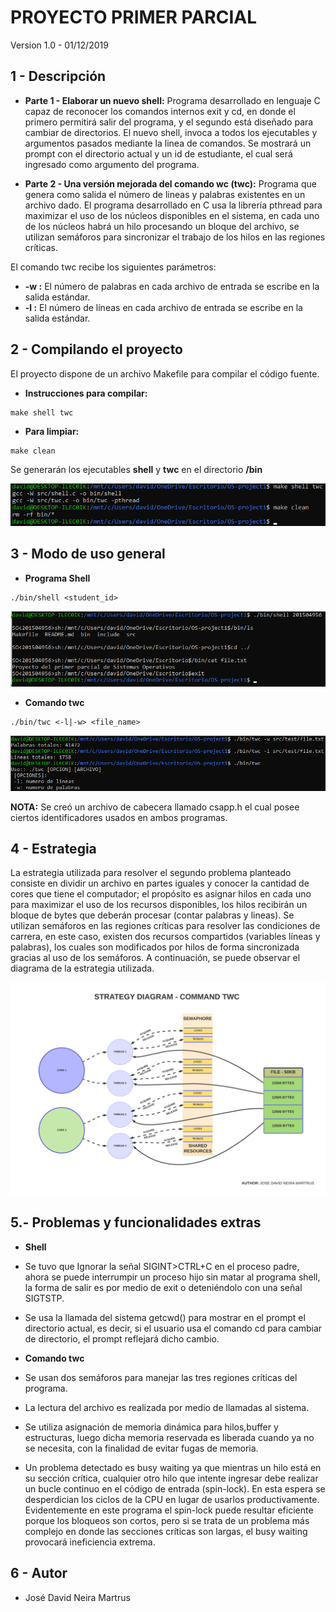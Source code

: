 
PROYECTO PRIMER PARCIAL
======================
Version 1.0 - 01/12/2019

1 - Descripción
---------------
* **Parte 1 - Elaborar un nuevo shell:** Programa desarrollado en lenguaje C capaz de reconocer los comandos internos exit y cd, en donde el primero permitirá salir del programa, y el segundo está diseñado para cambiar de directorios. El nuevo shell, invoca a todos los ejecutables y argumentos pasados mediante la linea de comandos. Se mostrará un prompt con el directorio actual y un id de estudiante, el cual será ingresado como argumento del programa.

* **Parte 2 - Una versión mejorada del comando wc (twc):** Programa que genera como salida el número de lineas y palabras existentes en un archivo dado. El programa desarrollado en C usa la librería pthread para maximizar el uso de los núcleos disponibles en el sistema, en cada uno de los núcleos habrá un hilo procesando un bloque del archivo, se utilizan semáforos para sincronizar el trabajo de los hilos en las regiones críticas.

El comando twc recibe los siguientes parámetros:

* **-w :** El número de palabras en cada archivo de entrada se escribe en la salida estándar.
* **-l :** El número de líneas en cada archivo de entrada se escribe en la salida estándar.


2 - Compilando el proyecto
----------------------------
El proyecto dispone de un archivo Makefile para compilar el código fuente.

* **Instrucciones para compilar:**
```
make shell twc
```
* **Para limpiar:**
```
make clean
```
Se generarán los ejecutables **shell** y **twc** en el directorio **/bin**

![Make](images/imagen0.png)

3 - Modo de uso general
------------------------

* **Programa Shell**
```
./bin/shell <student_id>

```
![Nuevo Shell](imagen1.png)
* **Comando twc**

```
./bin/twc <-l|-w> <file_name>

```
![Comando twc](images/imagen2.png)

**NOTA:** Se creó un archivo de cabecera llamado csapp.h el cual posee ciertos identificadores usados en ambos programas.

4 - Estrategia
---------------
La estrategia utilizada para resolver el segundo problema planteado consiste en dividir un archivo en partes iguales y conocer la cantidad de cores que tiene el computador; el propósito es asignar hilos en cada uno para maximizar el uso de los recursos disponibles, los hilos recibirán un bloque de bytes que deberán procesar (contar palabras y lineas). Se utilizan semáforos en las regiones críticas para resolver las condiciones de carrera, en este caso, existen dos recursos compartidos (variables líneas y palabras), los cuales son modificados por hilos de forma sincronizada gracias al uso de los semáforos. A continuación, se puede observar el diagrama de la estrategia utilizada.

![Diagrama](images/imagen3.png)

5.- Problemas y funcionalidades extras
---------------
* **Shell** 
* Se tuvo que Ignorar la señal SIGINT>CTRL+C en el proceso padre, ahora se puede interrumpir un proceso hijo sin matar al programa shell, la forma de salir es por medio de exit o deteniéndolo con una señal SIGTSTP.
* Se usa la llamada del sistema getcwd() para mostrar en el prompt el directorio actual, es decir, si el usuario usa el comando cd para cambiar de directorio, el prompt reflejará dicho cambio.

* **Comando twc**
* Se usan dos semáforos para manejar las tres regiones críticas del programa.
* La lectura del archivo es realizada por medio de llamadas al sistema.
* Se utiliza asignación de memoria dinámica para hilos,buffer y estructuras, luego dicha memoria reservada es liberada cuando ya no se necesita, con la finalidad de evitar fugas de memoria.
* Un problema detectado es busy waiting ya que mientras un hilo está en su sección crítica, cualquier otro hilo que intente ingresar debe realizar un bucle continuo en el código de entrada (spin-lock). En esta espera se desperdician los ciclos de la CPU en lugar de usarlos productivamente. Evidentemente en este programa el spin-lock puede resultar eficiente porque los bloqueos son cortos, pero si se trata de un problema más complejo en donde las secciones críticas son largas, el busy waiting provocará ineficiencia extrema. 

6 - Autor
-----------

* José David Neira Martrus
